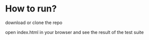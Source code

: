 # How to run?

download or clone the repo

open index.html in your browser and see the result of the test suite


